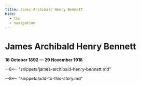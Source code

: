 ```yaml
---
title: James Archibald Henry Bennett
hide:
  - toc
  - navigation 
---
```


# James Archibald Henry Bennett

**18 October 1892 — 29 November 1918**

--8<-- "snippets/james-archibald-henry-bennett.md"

--8<-- "snippets/add-to-this-story.md"